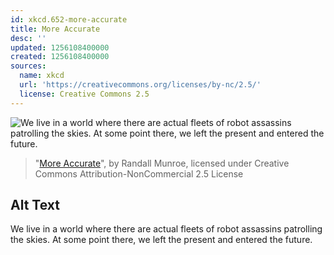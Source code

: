 ```yaml
---
id: xkcd.652-more-accurate
title: More Accurate
desc: ''
updated: 1256108400000
created: 1256108400000
sources:
  name: xkcd
  url: 'https://creativecommons.org/licenses/by-nc/2.5/'
  license: Creative Commons 2.5
---
```

![We live in a world where there are actual fleets of robot assassins patrolling the skies. At some point there, we left the present and entered the future.](https://imgs.xkcd.com/comics/more_accurate.png)
> "[More Accurate](https://xkcd.com/652/)", by Randall Munroe, licensed under Creative Commons Attribution-NonCommercial 2.5 License

## Alt Text
We live in a world where there are actual fleets of robot assassins patrolling the skies. At some point there, we left the present and entered the future.
